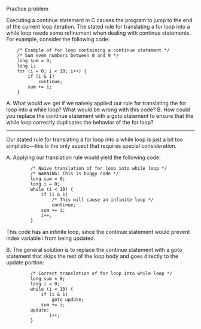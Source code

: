 Practice problem

Executing a continue statement in C causes the program to jump to the end of the current loop iteration. The stated rule for translating a for loop into a while loop needs some refinement when dealing with continue statements. For example, consider the following code:

```
    /* Example of for loop containing a continue statement */
    /* Sum even numbers between 0 and 9 */
    long sum = 0;
    long i;
    for (i = 0; i < 10; i++) {
        if (i & 1)
            continue;
        sum += i;
    }
```

 A. What would we get if we naively applied our rule for translating the for loop into a while loop? What would be wrong with this code?
 B. How could you replace the continue statement with a goto statement to ensure that the while loop correctly duplicates the behavior of the for loop?

***

Our stated rule for translating a for loop into a while loop is just a bit too simplistic—this is the only aspect that requires special consideration.

A. Applying our translation rule would yield the following code:

```
         /* Naive translation of for loop into while loop */
         /* WARNING: This is buggy code */
         long sum = 0;
         long i = 0;
         while (i < 10) {
             if (i & 1)
                 /* This will cause an infinite loop */
                 continue;
             sum += i;
          	 i++;
         }
```

This code has an infinite loop, since the continue statement would prevent index variable i from being updated.

B. The general solution is to replace the continue statement with a goto statement that skips the rest of the loop body and goes directly to the update portion:

```
         /* Correct translation of for loop into while loop */
         long sum = 0;
         long i = 0;
         while (i < 10) {
             if (i & 1)
                 goto update;
             sum += i;
         update:
         		i++;
         }
```